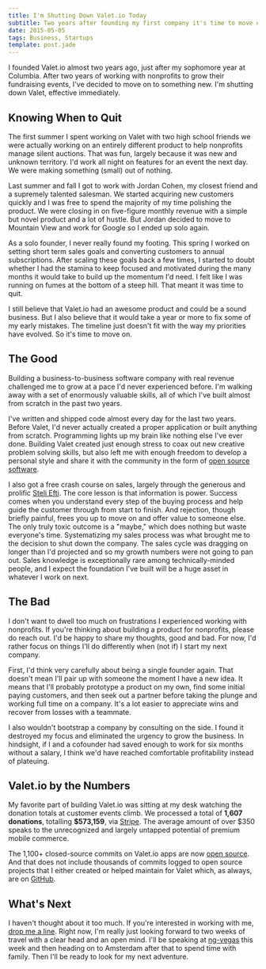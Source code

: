 ```yaml
---
title: I'm Shutting Down Valet.io Today
subtitle: Two years after founding my first company it's time to move on
date: 2015-05-05
tags: Business, Startups
template: post.jade
---
```


I founded Valet.io almost two years ago, just after my sophomore year at Columbia. After two years of working with nonprofits to grow their fundraising events, I've decided to move on to something new. I'm shutting down Valet, effective immediately.

## Knowing When to Quit

The first summer I spent working on Valet with two high school friends we were actually working on an entirely different product to help nonprofits manage silent auctions. That was fun, largely because it was new and unknown territory. I'd work all night on features for an event the next day. We were making something (small) out of nothing.

Last summer and fall I got to work with Jordan Cohen, my closest friend and a supremely talented salesman. We started acquiring new customers quickly and I was free to spend the majority of my time polishing the product. We were closing in on five-figure monthly revenue with a simple but novel product and a lot of hustle. But Jordan decided to move to Mountain View and work for Google so I ended up solo again.

As a solo founder, I never really found my footing. This spring I worked on setting short term sales goals and converting customers to annual subscriptions. After scaling these goals back a few times, I started to doubt whether I had the stamina to keep focused and motivated during the many months it would take to build up the momentum I'd need. I felt like I was running on fumes at the bottom of a steep hill. That meant it was time to quit.

I still believe that Valet.io had an awesome product and could be a sound business. But I also believe that it would take a year or more to fix some of my early mistakes. The timeline just doesn't fit with the way my priorities have evolved. So it's time to move on.

## The Good

Building a business-to-business software company with real revenue challenged me to grow at a pace I'd never experienced before. I'm walking away with a set of enormously valuable skills, all of which I've built almost from scratch in the past two years. 

I've written and shipped code almost every day for the last two years. Before Valet, I'd never actually created a proper application or built anything from scratch. Programming lights up my brain like nothing else I've ever done. Building Valet created just enough stress to coax out new creative problem solving skills, but also left me with enough freedom to develop a personal style and share it with the community in the form of [open source software](https://github.com/bendrucker).

I also got a free crash course on sales, largely through the generous and prolific [Steli Efti](https://twitter.com/steli). The core lesson is that information is power. Success comes when you understand every step of the buying process and help guide the customer through from start to finish. And rejection, though briefly painful, frees you up to move on and offer value to someone else. The only truly toxic outcome is a "maybe," which does nothing but waste everyone's time. Systematizing my sales process was what brought me to the decision to shut down the company. The sales cycle was dragging on longer than I'd projected and so my growth numbers were not going to pan out. Sales knowledge is exceptionally rare among technically-minded people, and I expect the foundation I've built will be a huge asset in whatever I work on next. 

## The Bad

I don't want to dwell too much on frustrations I experienced working with nonprofits. If you're thinking about building a product for nonprofits, please do reach out. I'd be happy to share my thoughts, good and bad. For now, I'd rather focus on things I'll do differently when (not if) I start my next company. 

First, I'd think very carefully about being a single founder again. That doesn't mean I'll pair up with someone the moment I have a new idea. It means that I'll probably prototype a product on my own, find some initial paying customers, and then seek out a partner before taking the plunge and working full time on a company. It's a lot easier to appreciate wins and recover from losses with a teammate. 

I also wouldn't bootstrap a company by consulting on the side. I found it destroyed my focus and eliminated the urgency to grow the business. In hindsight, if I and a cofounder had saved enough to work for six months without a salary, I think we'd have reached comfortable profitability instead of plateuing. 

## Valet.io by the Numbers

My favorite part of building Valet.io was sitting at my desk watching the donation totals at customer events climb. We processed a total of **1,607 donations**, totalling **$573,159**, via [Stripe](http://stripe.com/). The average amount of over $350 speaks to the unrecognized and largely untapped potential of premium mobile commerce. 

The 1,100+ closed-source commits on Valet.io apps are now [open source](https://github.com/valet-io). And that does not include thousands of commits logged to open source projects that I either created or helped maintain for Valet which, as always, are on [GitHub](https://github.com/bendrucker).

## What's Next

I haven't thought about it too much. If you're interested in working with me, [drop me a line](mailto:bvdrucker@gmail.com). Right now, I'm really just looking forward to two weeks of travel with a clear head and an open mind. I'll be speaking at [ng-vegas](http://www.ng-vegas.org/) this week and then heading on to Amsterdam after that to spend time with family. Then I'll be ready to look for my next adventure. 
